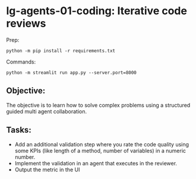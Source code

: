 # lg-agents-01-coding: Iterative code reviews

Prep:
```
python -m pip install -r requirements.txt
```

Commands:

```
python -m streamlit run app.py --server.port=8000
```

## Objective:

The objective is to learn how to solve complex problems using a structured guided multi agent collaboration.

## Tasks:

- Add an additional validation step where you rate the code quality using some KPIs (like length of a method, number of variables) in a numeric number.
- Implement the validation in an agent that executes in the reviewer.
- Output the metric in the UI
